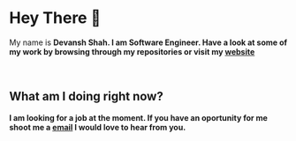 <h1> Hey There 👋 </h1>
<p>
  My name is <b>Devansh Shah.<b> 
  I am Software Engineer. Have a look at some of my work by browsing through my repositories or visit my <a href="https://devanshshah.ca">website</a>&nbsp;
</p>

<br>

<h2> What am I doing right now? </h2>

  I am looking for a job at the moment. If you have an oportunity for me shoot me a [email](mailto:devanshshah2001@adobe.com?subject=[GitHub]%20Source%20Han%20Sans)
  I would love to hear from you.

